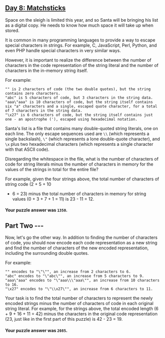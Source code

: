 ## [Day 8: Matchsticks](https://adventofcode.com/2015/day/8)

Space on the sleigh is limited this year, and so Santa will be bringing his list as a digital copy.
He needs to know how much space it will take up when stored.

It is common in many programming languages to provide a way to escape special characters in strings.
For example, C, JavaScript, Perl, Python, and even PHP handle special characters in very similar
ways.

However, it is important to realize the difference between the number of characters in the code
representation of the string literal and the number of characters in the in-memory string itself.

For example:

    "" is 2 characters of code (the two double quotes), but the string contains zero characters.
    "abc" is 5 characters of code, but 3 characters in the string data.
    "aaa\"aaa" is 10 characters of code, but the string itself contains six "a" characters and a single, escaped quote character, for a total of 7 characters in the string data.
    "\x27" is 6 characters of code, but the string itself contains just one - an apostrophe ('), escaped using hexadecimal notation.

Santa's list is a file that contains many double-quoted string literals, one on each line. The only
escape sequences used are `\\` (which represents a single backslash), `\"` (which represents a lone
double-quote character), and `\x` plus two hexadecimal characters (which represents a single character
with that ASCII code).

Disregarding the whitespace in the file, what is the number of characters of code for string
literals minus the number of characters in memory for the values of the strings in total for the
entire file?

For example, given the four strings above, the total number of characters of string code (2 + 5 + 10
+ 6 = 23) minus the total number of characters in memory for string values (0 + 3 + 7 + 1 = 11) is
23 - 11 = 12.

#### Your puzzle answer was `1350`. 

## Part Two ---

Now, let's go the other way. In addition to finding the number of characters of code, you should now
encode each code representation as a new string and find the number of characters of the new encoded
representation, including the surrounding double quotes.

For example:

    "" encodes to "\"\"", an increase from 2 characters to 6.
    "abc" encodes to "\"abc\"", an increase from 5 characters to 9.
    "aaa\"aaa" encodes to "\"aaa\\\"aaa\"", an increase from 10 characters to 16.
    "\x27" encodes to "\"\\x27\"", an increase from 6 characters to 11.

Your task is to find the total number of characters to represent the newly encoded strings minus the
number of characters of code in each original string literal. For example, for the strings above,
the total encoded length (6 + 9 + 16 + 11 = 42) minus the characters in the original code
representation (23, just like in the first part of this puzzle) is 42 - 23 = 19.

#### Your puzzle answer was `2085`.